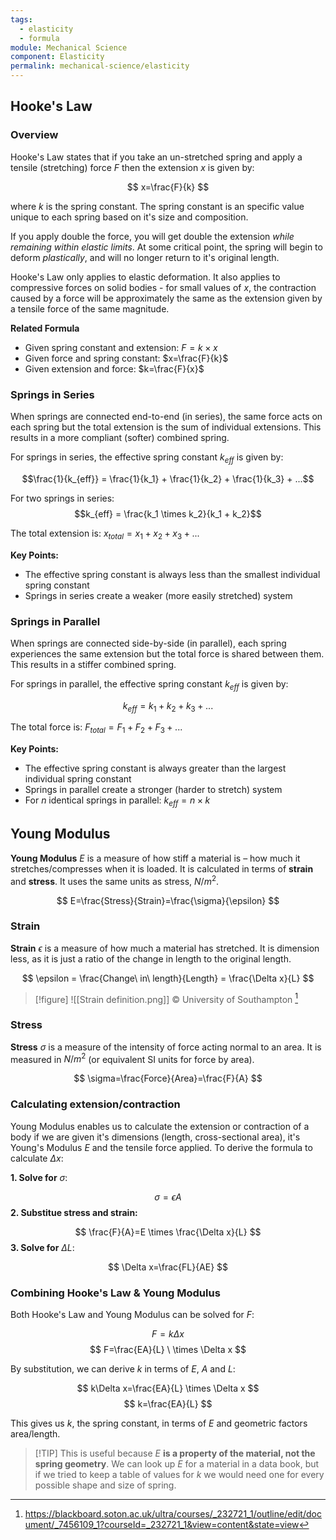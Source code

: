 ```yaml
---
tags:
  - elasticity
  - formula
module: Mechanical Science
component: Elasticity
permalink: mechanical-science/elasticity
---
```

## Hooke's Law

### Overview

Hooke's Law states that if you take an un-stretched spring and apply a tensile (stretching) force $F$ then the extension $x$ is given by:

$$
x=\frac{F}{k}
$$

where $k$ is the spring constant. The spring constant is an specific value unique to each spring based on it's size and composition.

If you apply double the force, you will get double the extension *while remaining within elastic limits*. At some critical point, the spring will begin to deform *plastically*, and will no longer return to it's original length.

Hooke's Law only applies to elastic deformation. It also applies to compressive forces on solid bodies - for small values of $x$, the contraction caused by a force will be approximately the same as the extension given by a tensile force of the same magnitude.

**Related Formula**
* Given spring constant and extension: $F=k \times x$
* Given force and spring constant: $x=\frac{F}{k}$
* Given extension and force: $k=\frac{F}{x}$

### Springs in Series

When springs are connected end-to-end (in series), the same force acts on each spring but the total extension is the sum of individual extensions. This results in a more compliant (softer) combined spring.

For springs in series, the effective spring constant $k_{eff}$ is given by:

$$\frac{1}{k_{eff}} = \frac{1}{k_1} + \frac{1}{k_2} + \frac{1}{k_3} + ...$$

For two springs in series:
$$k_{eff} = \frac{k_1 \times k_2}{k_1 + k_2}$$

The total extension is: $x_{total} = x_1 + x_2 + x_3 + ...$

**Key Points:**
* The effective spring constant is always less than the smallest individual spring constant
* Springs in series create a weaker (more easily stretched) system

### Springs in Parallel

When springs are connected side-by-side (in parallel), each spring experiences the same extension but the total force is shared between them. This results in a stiffer combined spring.

For springs in parallel, the effective spring constant $k_{eff}$ is given by:

$$k_{eff} = k_1 + k_2 + k_3 + ...$$

The total force is: $F_{total} = F_1 + F_2 + F_3 + ...$

**Key Points:**
* The effective spring constant is always greater than the largest individual spring constant
* Springs in parallel create a stronger (harder to stretch) system
* For $n$ identical springs in parallel: $k_{eff} = n \times k$


## Young Modulus

**Young Modulus** $E$ is a measure of how stiff a material is – how much it stretches/compresses when it is loaded. It is calculated in terms of **strain** and **stress**.  It uses the same units as stress, $N/m^2$.

$$
E=\frac{Stress}{Strain}=\frac{\sigma}{\epsilon}
$$

### Strain

**Strain** $\epsilon$ is a measure of how much a material has stretched. It is dimension less, as it is just a ratio of the change in length to the original length.

$$
\epsilon = \frac{Change\ in\ length}{Length} = \frac{\Delta x}{L}
$$

> [!figure] ![[Strain definition.png]]
> © University of Southampton [^1]

### Stress

**Stress** $\sigma$ is a measure of the intensity of force acting normal to an area. It is measured in $N/m^2$ (or equivalent SI units for force by area).

$$
\sigma=\frac{Force}{Area}=\frac{F}{A}
$$

### Calculating extension/contraction

Young Modulus enables us to calculate the extension or contraction of a body if we are given it's dimensions (length, cross-sectional area), it's Young's Modulus $E$ and the tensile force applied. To derive the formula to calculate $\Delta x$:

**1. Solve for** $\sigma$:

$$
\sigma=\epsilon A
$$
**2. Substitue stress and strain:**

$$
\frac{F}{A}=E \times \frac{\Delta x}{L}
$$
**3. Solve for** $\Delta L$:

$$
\Delta x=\frac{FL}{AE}
$$

### Combining Hooke's Law & Young Modulus

Both Hooke's Law and Young Modulus can be solved for $F$:

$$
F=k\Delta x
$$
$$
F=\frac{EA}{L} \ \times \Delta x
$$

By substitution, we can derive $k$ in terms of $E$, $A$ and $L$:

$$
k\Delta x=\frac{EA}{L} \times \Delta x
$$
$$
k=\frac{EA}{L}
$$

This gives us $k$, the spring constant, in terms of $E$ and geometric factors area/length.


> [!TIP] This is useful because $E$ **is a property of the material, not the spring geometry**. We can look up $E$ for a material in a data book, but if we tried to keep a table of values for $k$ we would need one for every possible shape and size of spring.



[^1]: https://blackboard.soton.ac.uk/ultra/courses/_232721_1/outline/edit/document/_7456109_1?courseId=_232721_1&view=content&state=view
